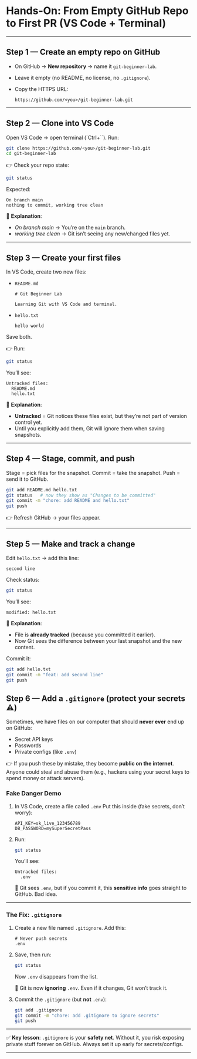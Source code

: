 
# Hands-On: From Empty GitHub Repo to First PR (VS Code + Terminal)

---

## Step 1 — Create an empty repo on GitHub

* On GitHub → **New repository** → name it `git-beginner-lab`.
* Leave it empty (no README, no license, no `.gitignore`).
* Copy the HTTPS URL:

  ```
  https://github.com/<you>/git-beginner-lab.git
  ```

---

## Step 2 — Clone into VS Code

Open VS Code → open terminal (\`Ctrl+\`\`). Run:

```bash
git clone https://github.com/<you>/git-beginner-lab.git
cd git-beginner-lab
```

👉 Check your repo state:

```bash
git status
```

Expected:

```
On branch main
nothing to commit, working tree clean
```

🔎 **Explanation**:

* *On branch main* → You’re on the `main` branch.
* *working tree clean* → Git isn’t seeing any new/changed files yet.

---

## Step 3 — Create your first files

In VS Code, create two new files:

* `README.md`

  ```
  # Git Beginner Lab

  Learning Git with VS Code and terminal.
  ```
* `hello.txt`

  ```
  hello world
  ```

Save both.

👉 Run:

```bash
git status
```

You’ll see:

```
Untracked files:
  README.md
  hello.txt
```

🔎 **Explanation**:

* **Untracked** = Git notices these files exist, but they’re not part of version control yet.
* Until you explicitly add them, Git will ignore them when saving snapshots.

---

## Step 4 — Stage, commit, and push

Stage = pick files for the snapshot.
Commit = take the snapshot.
Push = send it to GitHub.

```bash
git add README.md hello.txt
git status   # now they show as "Changes to be committed"
git commit -m "chore: add README and hello.txt"
git push
```

👉 Refresh GitHub → your files appear.

---

## Step 5 — Make and track a change

Edit `hello.txt` → add this line:

```
second line
```

Check status:

```bash
git status
```

You’ll see:

```
modified: hello.txt
```

🔎 **Explanation**:

* File is **already tracked** (because you committed it earlier).
* Now Git sees the difference between your last snapshot and the new content.

Commit it:

```bash
git add hello.txt
git commit -m "feat: add second line"
git push
```

## Step 6 — Add a `.gitignore` (protect your secrets ⚠️)

Sometimes, we have files on our computer that should **never ever** end up on GitHub:

* Secret API keys
* Passwords
* Private configs (like `.env`)

👉 If you push these by mistake, they become **public on the internet**. Anyone could steal and abuse them (e.g., hackers using your secret keys to spend money or attack servers).

### Fake Danger Demo

1. In VS Code, create a file called `.env`
   Put this inside (fake secrets, don’t worry):

   ```
   API_KEY=sk_live_123456789
   DB_PASSWORD=mySuperSecretPass
   ```

2. Run:

   ```bash
   git status
   ```

   You’ll see:

   ```
   Untracked files:
     .env
   ```

   🔎 Git sees `.env`, but if you commit it, this **sensitive info** goes straight to GitHub. Bad idea.

---

### The Fix: `.gitignore`

1. Create a new file named `.gitignore`.
   Add this:

   ```
   # Never push secrets
   .env
   ```

2. Save, then run:

   ```bash
   git status
   ```

   Now `.env` disappears from the list.

   🔎 Git is now **ignoring** `.env`. Even if it changes, Git won’t track it.

3. Commit the `.gitignore` (but **not** `.env`):

   ```bash
   git add .gitignore
   git commit -m "chore: add .gitignore to ignore secrets"
   git push
   ```

---

✅ **Key lesson**: `.gitignore` is your **safety net**. Without it, you risk exposing private stuff forever on GitHub. Always set it up early for secrets/configs.

---